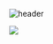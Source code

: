 ![header](https://capsule-render.vercel.app/api?type=cylinder&color=000000&height=150&section=header&text=thdalswl1013&fontColor=ffffff&fontSize=70&animation=fadeIn&fontAlignY=55)

<img src="https://img.shields.io/badge/Android-3DDC84?style=flat-square&logo=Android&logoColor=white"/>
